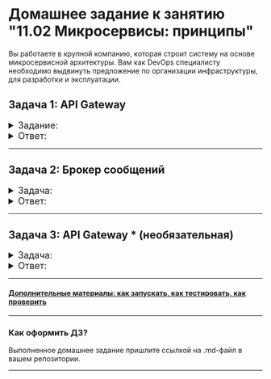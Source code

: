 
# Домашнее задание к занятию "11.02 Микросервисы: принципы"

Вы работаете в крупной компанию, которая строит систему на основе микросервисной архитектуры.
Вам как DevOps специалисту необходимо выдвинуть предложение по организации инфраструктуры, для разработки и эксплуатации.

## Задача 1: API Gateway 

<details>
    <summary style="font-size:18px">Задание:</summary>


Предложите решение для обеспечения реализации API Gateway. Составьте сравнительную таблицу возможностей различных программных решений. На основе таблицы сделайте выбор решения.

Решение должно соответствовать следующим требованиям:
- Маршрутизация запросов к нужному сервису на основе конфигурации
- Возможность проверки аутентификационной информации в запросах
- Обеспечение терминации HTTPS

Обоснуйте свой выбор.

</details>


<details>
    <summary style="font-size:18px">Ответ:</summary>

Product\Func            | https | auth  | DeclConf  | FCPM      | FTPM      |
---                     |:---:  |:---:  |:---:      |:---:      |:---:      |
KrakenD                 |+      |       | +         |           |           |
Yandex API Gateway      | +     | +     | +         | 1M        | >10Gb/h   |
Azure API Management    | +     | +     | +         |1M         | -         |
Amazon API Gateway      | +     | +     | +         |1M         | -         |
Oracle API Gateway      | +     | +     | +         | 30d trial | 30d trial |
Google API Gateway      | +     | +     | +         | 2M        | -         |
SberCloud API Gateway   | +     | +     | +         | -         | -         |
Kong API Gateway        | +     | +     | +         |1M         |unlim      |
Tyk API Gateway         | +     | +     | +         | 250k      | 2.5Gb     |
SelfCreated (nginx)     | +     | +     | +         |unlim      |unlim      |

*FCPM - Free API Calls per month  
*FTPM - Free Throughput per month
*AG - API Gateway

Выбор того или иного решения API gateway будет обусловлен требованиями проекта и опытом работы команды с продуктом. Для начальных проектом можно воспользоваться готовыми облачными решениями с бесплатным функционалом, когда требуется быстрый запуск продукта и минимальные затраты на его использование. Построение собственного решения AG имеет смысл, когда затраты на использование готового продукта будут превышать затраты на разработку и сопровождение собственного решения AG.


</details>


---

## Задача 2: Брокер сообщений

<details>
    <summary style="font-size:18px">Задача:</summary>


Составьте таблицу возможностей различных брокеров сообщений. На основе таблицы сделайте обоснованный выбор решения.

Решение должно соответствовать следующим требованиям:
- Поддержка кластеризации для обеспечения надежности
- Хранение сообщений на диске в процессе доставки
- Высокая скорость работы
- Поддержка различных форматов сообщений
- Разделение прав доступа к различным потокам сообщений
- Простота эксплуатации

Обоснуйте свой выбор.
</details>

<details>
    <summary style="font-size:18px">Ответ:</summary>

Func\Product            | Kafka | RabbitMQ  | Redis  |
---                     |---    |---        |---    |
Кластеризация           |+|+|+|
Хранение на диске       |+|+|-|
Скорость работы         |+|+-|+|
Разнообразие форматов   |+|+|+|
Разделение прав         |+|+|-|
Простота эксплуатации   |+|+|+|

RabbitMQ:  
Сообщения доставляются и методом point-to-point, и методом pub-sub. Поддерживается сложная логика маршрутизации.
При высокой нагрузке возможны некоторые проблемы с производительностью.
Pull-модели доставки сообщений.

Kafka:  
Разработан для обработки данных при высокой пропускной способности и с малой задержкой. Распределенная потоковая платформа Kafka имитирует сервис публикации и подписки (publish-subscribe service). Она обеспечивает постоянное хранение данных и потоков записей, что позволяет обмениваться качественными сообщениями.
Push-модели доставки сообщений.

Redis:  
Высокопроизводительное хранилище данных в памяти, которое можно использовать для хранения ключей, либо как брокер сообщений. Еще одна особенность заключается в том, что Redis не обладает персистентностью.
Push-модели доставки сообщений.

Выбор:  
Выбор решения зависит от целей использования и требований проекта. Например: Redis почти идеально подходит для обмена кратковременными сообщениями, когда не требуется персистентность.Kafka распределенная очередь с высокой пропускной способностью подходит в тех случаях, где требуется персистентность. RabbitMQ брокер со множеством функций и возможностей, поддерживающих сложную маршрутизацию, способен обеспечивать маршрутизацию сообщений при незначительном трафике.


</details>


---

## Задача 3: API Gateway * (необязательная)

<details>
    <summary style="font-size:18px">Задача:</summary>


### Есть три сервиса:

**minio**
- Хранит загруженные файлы в бакете images
- S3 протокол

**uploader**
- Принимает файл, если он картинка сжимает и загружает его в minio
- POST /v1/upload

**security**
- Регистрация пользователя POST /v1/user
- Получение информации о пользователе GET /v1/user
- Логин пользователя POST /v1/token
- Проверка токена GET /v1/token/validation

### Необходимо воспользоваться любым балансировщиком и сделать API Gateway:

**POST /v1/register**
- Анонимный доступ.
- Запрос направляется в сервис security POST /v1/user

**POST /v1/token**
- Анонимный доступ.
- Запрос направляется в сервис security POST /v1/token

**GET /v1/user**
- Проверка токена. Токен ожидается в заголовке Authorization. Токен проверяется через вызов сервиса security GET /v1/token/validation/
- Запрос направляется в сервис security GET /v1/user

**POST /v1/upload**
- Проверка токена. Токен ожидается в заголовке Authorization. Токен проверяется через вызов сервиса security GET /v1/token/validation/
- Запрос направляется в сервис uploader POST /v1/upload

**GET /v1/user/{image}**
- Проверка токена. Токен ожидается в заголовке Authorization. Токен проверяется через вызов сервиса security GET /v1/token/validation/
- Запрос направляется в сервис minio  GET /images/{image}

### Ожидаемый результат

Результатом выполнения задачи должен быть docker compose файл запустив который можно локально выполнить следующие команды с успешным результатом.
Предполагается что для реализации API Gateway будет написан конфиг для NGinx или другого балансировщика нагрузки который будет запущен как сервис через docker-compose и будет обеспечивать балансировку и проверку аутентификации входящих запросов.
Авторизаци
curl -X POST -H 'Content-Type: application/json' -d '{"login":"bob", "password":"qwe123"}' http://localhost/token

**Загрузка файла**

curl -X POST -H 'Authorization: Bearer eyJ0eXAiOiJKV1QiLCJhbGciOiJIUzI1NiJ9.eyJzdWIiOiJib2IifQ.hiMVLmssoTsy1MqbmIoviDeFPvo-nCd92d4UFiN2O2I' -H 'Content-Type: octet/stream' --data-binary @yourfilename.jpg http://localhost/upload

**Получение файла**
curl -X GET http://localhost/images/4e6df220-295e-4231-82bc-45e4b1484430.jpg

</details>

<details>
    <summary style="font-size:18px">Ответ:</summary>

Проект по дополнительному заданию расположен в [additional](additional/)


    ```
        events {
        worker_connections 1024;
    }

    http {
        
        upstream security {
            server security:3000;
        }
        upstream uploader {
            server uploader:3000;
        }
        upstream storage {
            server storage:9000;
        }

        server {
            listen 80;

            location /register {
                rewrite ^/register(.*)$ /v1/register$1 break;
                proxy_pass http://security/;
            }
            location /token {
                rewrite ^/token(.*)$ /v1/token$1 break;
                proxy_pass http://security/;
            }
            location /user {
                rewrite ^/user(.*)$ /v1/user$1 break;
                proxy_pass http://security/;
            }

            location /auth {
                rewrite ^/auth(.*)$ /v1/token/validation$1 break;
                proxy_pass http://security/;
            }

            location /test {
                auth_request /auth;
                rewrite ^/test(.*)$ /v1/user$1 break;
                proxy_pass http://security/;
                error_page 401 403 @unauthorized;
            }

            location /upload {
                auth_request /auth;
                rewrite ^/upload(.*)$ /v1/upload$1 break;
                proxy_pass http://uploader/;
                error_page 401 403 @unauthorized;
            }

            location /images {
                auth_request /auth;
                rewrite ^/images(.*)$ /data$1 break;
                proxy_pass http://storage/;
                error_page 401 403 @unauthorized;
            }

            location @unauthorized {
                return 401 "unauthorized";
            }
        }
    }
    ```
</details>




---

#### [Дополнительные материалы: как запускать, как тестировать, как проверить](https://github.com/netology-code/devkub-homeworks/tree/main/11-microservices-02-principles)

---

### Как оформить ДЗ?

Выполненное домашнее задание пришлите ссылкой на .md-файл в вашем репозитории.

---
